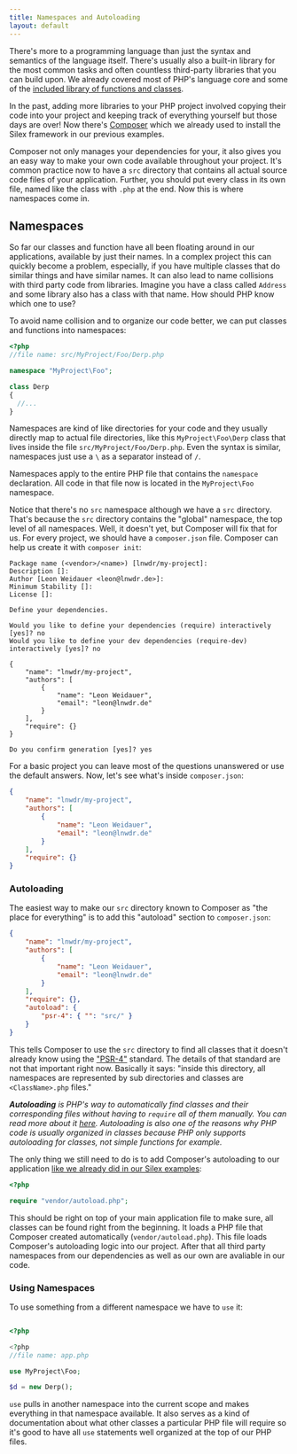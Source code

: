 ```yaml
---
title: Namespaces and Autoloading
layout: default
---
```


There's more to a programming language than just the syntax and semantics of the language itself. There's usually also a built-in library for the most common tasks and often countless third-party libraries that you can build upon. We already covered most of PHP's language core and some of the [included library of functions and classes]({{site.url}}chapters/builtin_functions_and_classes).

In the past, adding more libraries to your PHP project involved copying their code into your project and keeping track of everything yourself but those days are over! Now there's [Composer](https://getcomposer.org) which we already used to install the Silex framework in our previous examples.

Composer not only manages your dependencies for your, it also gives you an easy way to make your own code available throughout your project. It's common practice now to have a `src` directory that contains all actual source code files of your application. Further, you should put every class in its own file, named like the class with `.php` at the end. Now this is where namespaces come in.

## Namespaces

So far our classes and function have all been floating around in our applications, available by just their names. In a complex project this can quickly become a problem, especially, if you have multiple classes that do similar things and have similar names. It can also lead to name collisions with third party code from libraries. Imagine you have a class called `Address` and some library also has a class with that name. How should PHP know which one to use?

To avoid name collision and to organize our code better, we can put classes and functions into namespaces:

```php
<?php
//file name: src/MyProject/Foo/Derp.php

namespace "MyProject\Foo";

class Derp
{
  //...
}
```

Namespaces are kind of like directories for your code and they usually directly map to actual file directories, like this `MyProject\Foo\Derp` class that lives inside the file `src/MyProject/Foo/Derp.php`. Even the syntax is similar, namespaces just use a `\` as a separator instead of `/`.

Namespaces apply to the entire PHP file that contains the `namespace` declaration. All code in that file now is located in the `MyProject\Foo` namespace.

Notice that there's no `src` namespace although we have a `src` directory. That's because the `src` directory contains the "global" namespace, the top level of all namespaces. Well, it doesn't yet, but Composer will fix that for us. For every project, we should have a `composer.json` file. Composer can help us create it with `composer init`:

```
Package name (<vendor>/<name>) [lnwdr/my-project]:
Description []:
Author [Leon Weidauer <leon@lnwdr.de>]:
Minimum Stability []:
License []:

Define your dependencies.

Would you like to define your dependencies (require) interactively [yes]? no
Would you like to define your dev dependencies (require-dev) interactively [yes]? no

{
    "name": "lnwdr/my-project",
    "authors": [
        {
            "name": "Leon Weidauer",
            "email": "leon@lnwdr.de"
        }
    ],
    "require": {}
}

Do you confirm generation [yes]? yes
```

For a basic project you can leave most of the questions unanswered or use the default answers. Now, let's see what's inside `composer.json`:

```json
{
    "name": "lnwdr/my-project",
    "authors": [
        {
            "name": "Leon Weidauer",
            "email": "leon@lnwdr.de"
        }
    ],
    "require": {}
}
```

### Autoloading

The easiest way to make our `src` directory known to Composer as "the place for everything" is to add this "autoload" section to `composer.json`:

```json
{
    "name": "lnwdr/my-project",
    "authors": [
        {
            "name": "Leon Weidauer",
            "email": "leon@lnwdr.de"
        }
    ],
    "require": {},
    "autoload": {
        "psr-4": { "": "src/" }
    }
}
```

This tells Composer to use the `src` directory to find all classes that it doesn't already know using the ["PSR-4"](http://www.php-fig.org/psr/psr-4/) standard. The details of that standard are not that important right now. Basically it says: "inside this directory, all namespaces are represented by sub directories and classes are `<ClassName>.php` files."

*__Autoloading__ is PHP's way to automatically find classes and their corresponding files without having to `require` all of them manually. You can read more about it [here](http://php.net/manual/en/language.oop5.autoload.php). Autoloading is also one of the reasons why PHP code is usually organized in classes because PHP only supports autoloading for classes, not simple functions for example.*

The only thing we still need to do is to add Composer's autoloading to our application [like we already did in our Silex examples]({{site.url}}chapters/a_web_application):

```php
<?php

require "vendor/autoload.php";
```

This should be right on top of your main application file to make sure, all classes can be found right from the beginning. It loads a PHP file that Composer created automatically (`vendor/autoload.php`). This file loads Composer's autoloading logic into our project. After that all third party namespaces from our dependencies as well as our own are avaliable in our code.

### Using Namespaces

To use something from a different namespace we have to `use` it:

```php

<?php

<?php
//file name: app.php

use MyProject\Foo;

$d = new Derp();
```

`use` pulls in another namespace into the current scope and makes everything in that namespace available. It also serves as a kind of documentation about what other classes a particular PHP file will require so it's good to have all `use` statements well organized at the top of our PHP files.
